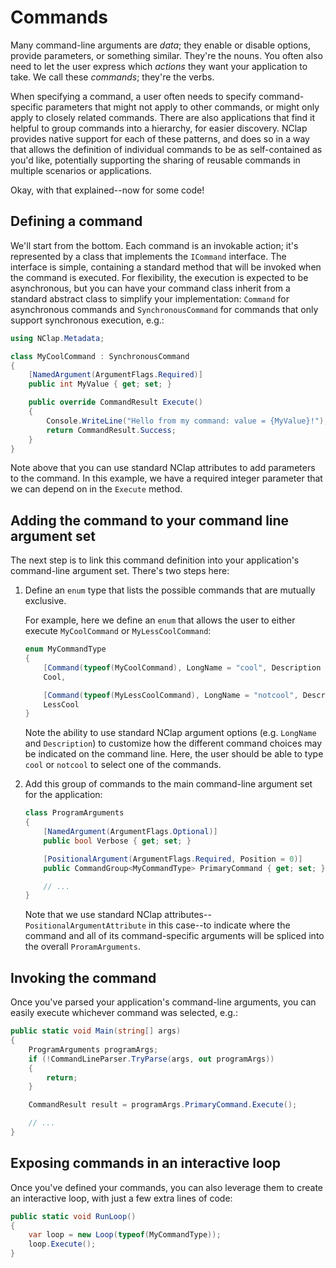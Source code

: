 # Commands

Many command-line arguments are _data_; they enable or disable options, provide parameters, or something similar. They're the nouns. You often also need to let the user express which _actions_ they want your application to take. We call these _commands_; they're the verbs.

When specifying a command, a user often needs to specify command-specific parameters that might not apply to other commands, or might only apply to closely related commands. There are also applications that find it helpful to group commands into a hierarchy, for easier discovery. NClap provides native support for each of these patterns, and does so in a way that allows the definition of individual commands to be as self-contained as you'd like, potentially supporting the sharing of reusable commands in multiple scenarios or applications.

Okay, with that explained--now for some code!

## Defining a command

We'll start from the bottom. Each command is an invokable action; it's represented by a class that implements the `ICommand` interface. The interface is simple, containing a standard method that will be invoked when the command is executed. For flexibility, the execution is expected to be asynchronous, but you can have your command class inherit from a standard abstract class to simplify your implementation: `Command` for asynchronous commands and `SynchronousCommand` for commands that only support synchronous execution, e.g.:

```csharp
using NClap.Metadata;

class MyCoolCommand : SynchronousCommand
{
    [NamedArgument(ArgumentFlags.Required)]
    public int MyValue { get; set; }

    public override CommandResult Execute()
    {
        Console.WriteLine("Hello from my command: value = {MyValue}!");
        return CommandResult.Success;
    }
}
```

Note above that you can use standard NClap attributes to add parameters to the command. In this example, we have a required integer parameter that we can depend on in the `Execute` method.

## Adding the command to your command line argument set

The next step is to link this command definition into your application's command-line argument set. There's two steps here:

1. Define an `enum` type that lists the possible commands that are mutually exclusive.

   For example, here we define an `enum` that allows the user to either execute `MyCoolCommand` or `MyLessCoolCommand`:

   ```csharp
   enum MyCommandType
   {
       [Command(typeof(MyCoolCommand), LongName = "cool", Description = "Do the cool thing!")]
       Cool,

       [Command(typeof(MyLessCoolCommand), LongName = "notcool", Description = "Execute my significantly less cool command")]
       LessCool
   }
   ```

   Note the ability to use standard NClap argument options (e.g. `LongName` and `Description`) to customize how the different command choices may be indicated on the command line. Here, the user should be able to type `cool` or `notcool` to select one of the commands.

2. Add this group of commands to the main command-line argument set for the
   application:

   ```csharp
   class ProgramArguments
   {
       [NamedArgument(ArgumentFlags.Optional)]
       public bool Verbose { get; set; }

       [PositionalArgument(ArgumentFlags.Required, Position = 0)]
       public CommandGroup<MyCommandType> PrimaryCommand { get; set; }

       // ...
   }
   ```

   Note that we use standard NClap attributes--`PositionalArgumentAttribute` in this case--to indicate where the command and all of its command-specific arguments will be spliced into the overall `ProramArguments`.

## Invoking the command

Once you've parsed your application's command-line arguments, you can easily execute whichever command was selected, e.g.:

```csharp
public static void Main(string[] args)
{
    ProgramArguments programArgs;
    if (!CommandLineParser.TryParse(args, out programArgs))
    {
        return;
    }

    CommandResult result = programArgs.PrimaryCommand.Execute();

    // ...
}
```

## Exposing commands in an interactive loop

Once you've defined your commands, you can also leverage them to create an interactive loop, with just a few extra lines of code:

```csharp
public static void RunLoop()
{
    var loop = new Loop(typeof(MyCommandType));
    loop.Execute();
}
```
